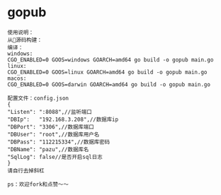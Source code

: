 # gopub
	使用说明：
	从源码构建：
	编译：
	windows:
	CGO_ENABLED=0 GOOS=windows GOARCH=amd64 go build -o gopub main.go
	linux:
	CGO_ENABLED=0 GOOS=linux GOARCH=amd64 go build -o gopub main.go
	macos:
	CGO_ENABLED=0 GOOS=darwin GOARCH=amd64 go build -o gopub main.go

	配置文件：config.json
	{
	"Listen": ":8088",//监听端口
	"DBIp":   "192.168.3.208",//数据库ip
	"DBPort": "3306",//数据库端口
	"DBUser": "root",//数据库用户名
	"DBPass": "112215334",//数据库密码
	"DBName": "pazu",//数据库名
	"SqlLog": false//是否开启sql日志
	}
	请自行去掉斜杠

	ps：欢迎fork和点赞～～
